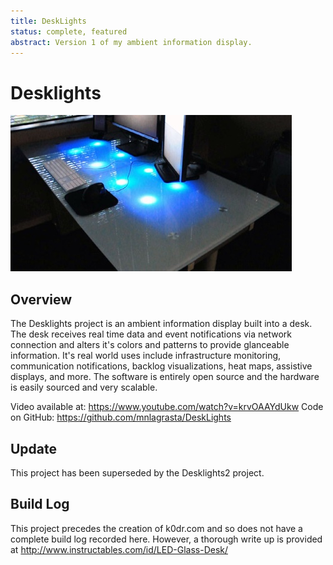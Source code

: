 ```yaml
---
title: DeskLights
status: complete, featured
abstract: Version 1 of my ambient information display.
---
```


# Desklights

![Desklights Image](./index.jpg)

## Overview

The Desklights project is an ambient information display built into a desk. The desk receives real time data and event notifications via network connection and alters it's colors and patterns to provide glanceable information. It's real world uses include infrastructure monitoring, communication notifications, backlog visualizations, heat maps, assistive displays, and more. The software is entirely open source and the hardware is easily sourced and very scalable.

Video available at: https://www.youtube.com/watch?v=krvOAAYdUkw Code on GitHub: https://github.com/mnlagrasta/DeskLights

## Update

This project has been superseded by the Desklights2 project.

## Build Log

This project precedes the creation of k0dr.com and so does not have a complete build log recorded here. However, a thorough write up is provided at http://www.instructables.com/id/LED-Glass-Desk/